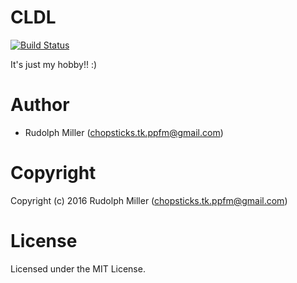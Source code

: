 # CLDL
[![Build Status](https://circleci.com/gh/Rudolph-Miller/cldl.svg?style=shield)](https://circleci.com/gh/Rudolph-Miller/cldl)

It's just my hobby!! :)

# Author

* Rudolph Miller (chopsticks.tk.ppfm@gmail.com)

# Copyright

Copyright (c) 2016 Rudolph Miller (chopsticks.tk.ppfm@gmail.com)

# License

Licensed under the MIT License.
